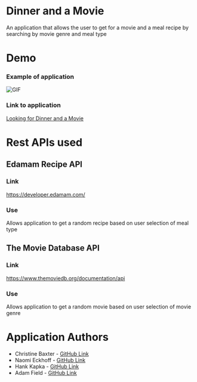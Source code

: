 # Dinner and a Movie
An application that allows the user to get for a movie and a meal recipe by searching by movie genre and meal type

# Demo
### Example of application
![GIF](./assets/images/Dinner-and-a-Movie.gif)
### Link to application
<a href="https://baxters4karma.github.io/recipe-maker/" target="_blank">Looking for Dinner and a Movie</a>

# Rest APIs used
## Edamam Recipe API
### Link
https://developer.edamam.com/
### Use
Allows application to get a random recipe based on user selection of meal type

## The Movie Database API
### Link
https://www.themoviedb.org/documentation/api
### Use
Allows application to get a random movie based on user selection of movie genre

# Application Authors
* Christine Baxter - <a href="https://github.com/baxters4karma" target="_blank">GitHub Link</a>
* Naomi Eckhoff - <a href="https://github.com/Naomi-Eckhoff" target="_blank">GitHub Link</a>
* Hank Kapka - <a href="https://github.com/hkapk" target="_blank">GitHub Link</a>
* Adam Field - <a href="https://github.com/adamjfield" target="_blank">GitHub Link</a>